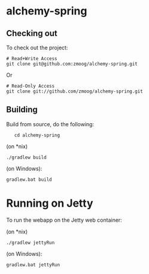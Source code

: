 # alchemy-spring

## Checking out 

To check out the project:

    # Read+Write Access
    git clone git@github.com:zmoog/alchemy-spring.git 

Or 

    # Read-Only Access
    git clone git://github.com/zmoog/alchemy-spring.git 


## Building

Build from source, do the following:

	   cd alchemy-spring
 
(on *nix)

    ./gradlew build

(on Windows):

    gradlew.bat build



# Running on Jetty

To run the webapp on the Jetty web container:

(on *nix)

	./gradlew jettyRun

(on Windows):

    gradlew.bat jettyRun

	